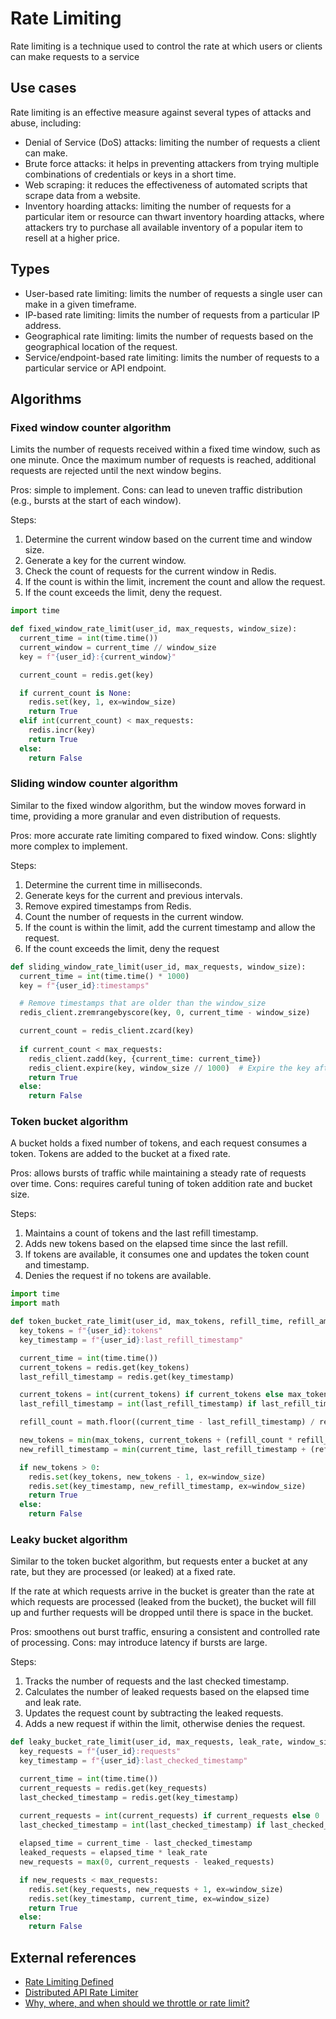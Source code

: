 # Rate Limiting

Rate limiting is a technique used to control the rate at which users or clients can make requests to a service

## Use cases

Rate limiting is an effective measure against several types of attacks and abuse, including:

- Denial of Service (DoS) attacks: limiting the number of requests a client can make.
- Brute force attacks: it helps in preventing attackers from trying multiple combinations of credentials or keys in a short time.
- Web scraping: it reduces the effectiveness of automated scripts that scrape data from a website.
- Inventory hoarding attacks: limiting the number of requests for a particular item or resource can thwart inventory hoarding attacks, where attackers try to purchase all available inventory of a popular item to resell at a higher price.

## Types

- User-based rate limiting: limits the number of requests a single user can make in a given timeframe.
- IP-based rate limiting: limits the number of requests from a particular IP address.
- Geographical rate limiting: limits the number of requests based on the geographical location of the request.
- Service/endpoint-based rate limiting: limits the number of requests to a particular service or API endpoint.

## Algorithms

### Fixed window counter algorithm

Limits the number of requests received within a fixed time window, such as one minute. Once the maximum number of requests is reached, additional requests are rejected until the next window begins.

Pros: simple to implement.
Cons: can lead to uneven traffic distribution (e.g., bursts at the start of each window).

Steps:

1. Determine the current window based on the current time and window size.
2. Generate a key for the current window.
3. Check the count of requests for the current window in Redis.
4. If the count is within the limit, increment the count and allow the request.
5. If the count exceeds the limit, deny the request.

```python
import time

def fixed_window_rate_limit(user_id, max_requests, window_size):
  current_time = int(time.time())
  current_window = current_time // window_size
  key = f"{user_id}:{current_window}"

  current_count = redis.get(key)

  if current_count is None:
    redis.set(key, 1, ex=window_size)
    return True
  elif int(current_count) < max_requests:
    redis.incr(key)
    return True
  else:
    return False
```

### Sliding window counter algorithm

Similar to the fixed window algorithm, but the window moves forward in time, providing a more granular and even distribution of requests.

Pros: more accurate rate limiting compared to fixed window.
Cons: slightly more complex to implement.

Steps:

1. Determine the current time in milliseconds.
2. Generate keys for the current and previous intervals.
3. Remove expired timestamps from Redis.
4. Count the number of requests in the current window.
5. If the count is within the limit, add the current timestamp and allow the request.
6. If the count exceeds the limit, deny the request

```python
def sliding_window_rate_limit(user_id, max_requests, window_size):
  current_time = int(time.time() * 1000)
  key = f"{user_id}:timestamps"

  # Remove timestamps that are older than the window_size
  redis_client.zremrangebyscore(key, 0, current_time - window_size)

  current_count = redis_client.zcard(key)
  
  if current_count < max_requests:
    redis_client.zadd(key, {current_time: current_time})
    redis_client.expire(key, window_size // 1000)  # Expire the key after the window size in seconds
    return True
  else:
    return False
```

### Token bucket algorithm

A bucket holds a fixed number of tokens, and each request consumes a token. Tokens are added to the bucket at a fixed rate.

Pros: allows bursts of traffic while maintaining a steady rate of requests over time.
Cons: requires careful tuning of token addition rate and bucket size.

Steps:

1. Maintains a count of tokens and the last refill timestamp.
2. Adds new tokens based on the elapsed time since the last refill.
3. If tokens are available, it consumes one and updates the token count and timestamp.
4. Denies the request if no tokens are available.

```python
import time
import math

def token_bucket_rate_limit(user_id, max_tokens, refill_time, refill_amount, window_size):
  key_tokens = f"{user_id}:tokens"
  key_timestamp = f"{user_id}:last_refill_timestamp"

  current_time = int(time.time())
  current_tokens = redis.get(key_tokens)
  last_refill_timestamp = redis.get(key_timestamp)

  current_tokens = int(current_tokens) if current_tokens else max_tokens
  last_refill_timestamp = int(last_refill_timestamp) if last_refill_timestamp else current_time

  refill_count = math.floor((current_time - last_refill_timestamp) / refill_time)

  new_tokens = min(max_tokens, current_tokens + (refill_count * refill_amount))
  new_refill_timestamp = min(current_time, last_refill_timestamp + (refill_count * refill_time))

  if new_tokens > 0:
    redis.set(key_tokens, new_tokens - 1, ex=window_size)
    redis.set(key_timestamp, new_refill_timestamp, ex=window_size)
    return True
  else:
    return False
```

### Leaky bucket algorithm

Similar to the token bucket algorithm, but requests enter a bucket at any rate, but they are processed (or leaked) at a fixed rate.

If the rate at which requests arrive in the bucket is greater than the rate at which requests are processed (leaked from the bucket), the bucket will fill up and further requests will be dropped until there is space in the bucket.

Pros: smoothens out burst traffic, ensuring a consistent and controlled rate of processing.
Cons: may introduce latency if bursts are large.

Steps:

1. Tracks the number of requests and the last checked timestamp.
2. Calculates the number of leaked requests based on the elapsed time and leak rate.
3. Updates the request count by subtracting the leaked requests.
4. Adds a new request if within the limit, otherwise denies the request.

```python
def leaky_bucket_rate_limit(user_id, max_requests, leak_rate, window_size):
  key_requests = f"{user_id}:requests"
  key_timestamp = f"{user_id}:last_checked_timestamp"

  current_time = int(time.time())
  current_requests = redis.get(key_requests)
  last_checked_timestamp = redis.get(key_timestamp)

  current_requests = int(current_requests) if current_requests else 0
  last_checked_timestamp = int(last_checked_timestamp) if last_checked_timestamp else current_time
  
  elapsed_time = current_time - last_checked_timestamp
  leaked_requests = elapsed_time * leak_rate
  new_requests = max(0, current_requests - leaked_requests)

  if new_requests < max_requests:
    redis.set(key_requests, new_requests + 1, ex=window_size)
    redis.set(key_timestamp, current_time, ex=window_size)
    return True
  else:
    return False
```

## External references

- [Rate Limiting Defined](https://redis.io/glossary/rate-limiting/)
- [Distributed API Rate Limiter](https://systemsdesign.cloud/SystemDesign/RateLimiter)
- [Why, where, and when should we throttle or rate limit?](https://www.youtube.com/watch?v=CW4gVlU0xtU&ab_channel=ArpitBhayani)
